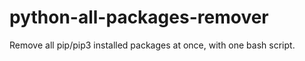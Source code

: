 # python-all-packages-remover
Remove all pip/pip3 installed packages at once, with one bash script.
